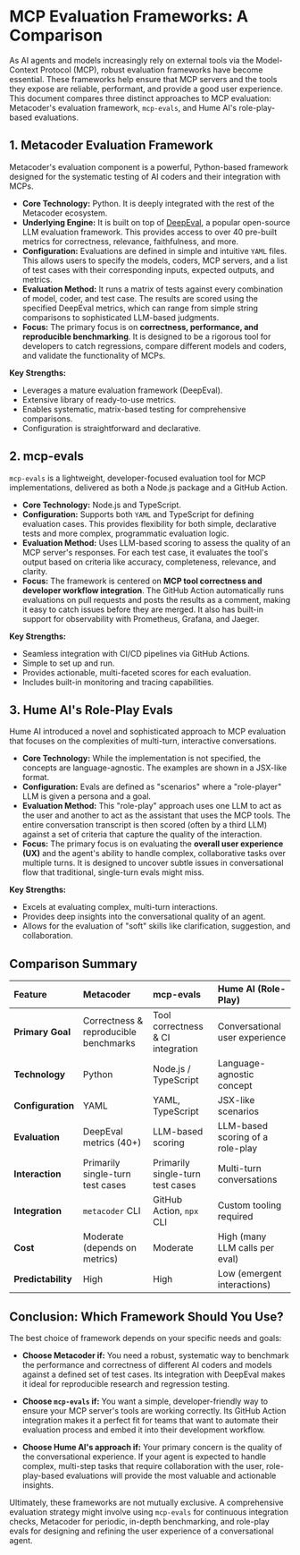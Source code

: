 # MCP Evaluation Frameworks: A Comparison

As AI agents and models increasingly rely on external tools via the Model-Context Protocol (MCP), robust evaluation frameworks have become essential. These frameworks help ensure that MCP servers and the tools they expose are reliable, performant, and provide a good user experience. This document compares three distinct approaches to MCP evaluation: Metacoder's evaluation framework, `mcp-evals`, and Hume AI's role-play-based evaluations.

## 1. Metacoder Evaluation Framework

Metacoder's evaluation component is a powerful, Python-based framework designed for the systematic testing of AI coders and their integration with MCPs.

-   **Core Technology:** Python. It is deeply integrated with the rest of the Metacoder ecosystem.
-   **Underlying Engine:** It is built on top of [DeepEval](https://github.com/confident-ai/deepeval), a popular open-source LLM evaluation framework. This provides access to over 40 pre-built metrics for correctness, relevance, faithfulness, and more.
-   **Configuration:** Evaluations are defined in simple and intuitive `YAML` files. This allows users to specify the models, coders, MCP servers, and a list of test cases with their corresponding inputs, expected outputs, and metrics.
-   **Evaluation Method:** It runs a matrix of tests against every combination of model, coder, and test case. The results are scored using the specified DeepEval metrics, which can range from simple string comparisons to sophisticated LLM-based judgments.
-   **Focus:** The primary focus is on **correctness, performance, and reproducible benchmarking**. It is designed to be a rigorous tool for developers to catch regressions, compare different models and coders, and validate the functionality of MCPs.

**Key Strengths:**
-   Leverages a mature evaluation framework (DeepEval).
-   Extensive library of ready-to-use metrics.
-   Enables systematic, matrix-based testing for comprehensive comparisons.
-   Configuration is straightforward and declarative.

## 2. mcp-evals

`mcp-evals` is a lightweight, developer-focused evaluation tool for MCP implementations, delivered as both a Node.js package and a GitHub Action.

-   **Core Technology:** Node.js and TypeScript.
-   **Configuration:** Supports both `YAML` and TypeScript for defining evaluation cases. This provides flexibility for both simple, declarative tests and more complex, programmatic evaluation logic.
-   **Evaluation Method:** Uses LLM-based scoring to assess the quality of an MCP server's responses. For each test case, it evaluates the tool's output based on criteria like accuracy, completeness, relevance, and clarity.
-   **Focus:** The framework is centered on **MCP tool correctness and developer workflow integration**. The GitHub Action automatically runs evaluations on pull requests and posts the results as a comment, making it easy to catch issues before they are merged. It also has built-in support for observability with Prometheus, Grafana, and Jaeger.

**Key Strengths:**
-   Seamless integration with CI/CD pipelines via GitHub Actions.
-   Simple to set up and run.
-   Provides actionable, multi-faceted scores for each evaluation.
-   Includes built-in monitoring and tracing capabilities.

## 3. Hume AI's Role-Play Evals

Hume AI introduced a novel and sophisticated approach to MCP evaluation that focuses on the complexities of multi-turn, interactive conversations.

-   **Core Technology:** While the implementation is not specified, the concepts are language-agnostic. The examples are shown in a JSX-like format.
-   **Configuration:** Evals are defined as "scenarios" where a "role-player" LLM is given a persona and a goal.
-   **Evaluation Method:** This "role-play" approach uses one LLM to act as the user and another to act as the assistant that uses the MCP tools. The entire conversation transcript is then scored (often by a third LLM) against a set of criteria that capture the quality of the interaction.
-   **Focus:** The primary focus is on evaluating the **overall user experience (UX)** and the agent's ability to handle complex, collaborative tasks over multiple turns. It is designed to uncover subtle issues in conversational flow that traditional, single-turn evals might miss.

**Key Strengths:**
-   Excels at evaluating complex, multi-turn interactions.
-   Provides deep insights into the conversational quality of an agent.
-   Allows for the evaluation of "soft" skills like clarification, suggestion, and collaboration.

## Comparison Summary

| Feature | Metacoder | mcp-evals | Hume AI (Role-Play) |
| :--- | :--- | :--- | :--- |
| **Primary Goal** | Correctness & reproducible benchmarks | Tool correctness & CI integration | Conversational user experience |
| **Technology** | Python | Node.js / TypeScript | Language-agnostic concept |
| **Configuration**| YAML | YAML, TypeScript | JSX-like scenarios |
| **Evaluation** | DeepEval metrics (40+) | LLM-based scoring | LLM-based scoring of a role-play |
| **Interaction** | Primarily single-turn test cases | Primarily single-turn test cases | Multi-turn conversations |
| **Integration** | `metacoder` CLI | GitHub Action, `npx` CLI | Custom tooling required |
| **Cost** | Moderate (depends on metrics) | Moderate | High (many LLM calls per eval) |
| **Predictability**| High | High | Low (emergent interactions) |

## Conclusion: Which Framework Should You Use?

The best choice of framework depends on your specific needs and goals:

-   **Choose Metacoder if:** You need a robust, systematic way to benchmark the performance and correctness of different AI coders and models against a defined set of test cases. Its integration with DeepEval makes it ideal for reproducible research and regression testing.

-   **Choose `mcp-evals` if:** You want a simple, developer-friendly way to ensure your MCP server's tools are working correctly. Its GitHub Action integration makes it a perfect fit for teams that want to automate their evaluation process and embed it into their development workflow.

-   **Choose Hume AI's approach if:** Your primary concern is the quality of the conversational experience. If your agent is expected to handle complex, multi-step tasks that require collaboration with the user, role-play-based evaluations will provide the most valuable and actionable insights.

Ultimately, these frameworks are not mutually exclusive. A comprehensive evaluation strategy might involve using `mcp-evals` for continuous integration checks, Metacoder for periodic, in-depth benchmarking, and role-play evals for designing and refining the user experience of a conversational agent.
